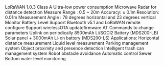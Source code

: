 LoRaWAN 1.0.3 Class A
Ultra-low power consumption
Microwave Radar for distance detection
Measure Range : 0.5 ~ 20m
Accuracy: ± 0.1m
Resolution: 0.01m
Measurement Angle : 78 degrees horizontal and 23 degrees vertical
Monitor Battery Level
Support Bluetooth v5.1 and LoRaWAN remote configure
Support wirelessOTA updatefirmware
AT Commands to change parameters
Uplink on periodically
8500mAh Li/SOCl2 Battery (MDS200-LB)
Solar panel + 3000mAh Li-on battery (MDS200-LS)
Applications:
Horizontal distance measurement
Liquid level measurement
Parking management system
Object proximity and presence detection
Intelligent trash can management system
Robot obstacle avoidance
Automatic control
Sewer
Bottom water level monitoring
